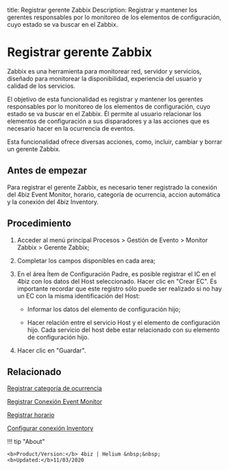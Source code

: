 title: Registrar gerente Zabbix
Description: Registrar y mantener los gerentes responsables por lo monitoreo de los elementos de configuración, cuyo estado se va buscar en el Zabbix.
# Registrar gerente Zabbix


Zabbix es una herramienta para monitorear red, servidor y servicios, diseñado
para monitorear la disponibilidad, experiencia del usuario y calidad de los
servicios.

El objetivo de esta funcionalidad es registrar y mantener los gerentes
responsables por lo monitoreo de los elementos de configuración, cuyo estado se
va buscar en el Zabbix. Él permite al usuario relacionar los elementos de
configuración a sus disparadores y a las acciones que es necesario hacer en la
ocurrencia de eventos.

Esta funcionalidad ofrece diversas acciones, como, incluir, cambiar y borrar un
gerente Zabbix.

Antes de empezar
--------------------

Para registrar el gerente Zabbix, es necesario tener registrado la conexión del
4biz Event Monitor, horario, categoría de ocurrencia, accion automática y la
conexión del 4biz Inventory.

Procedimiento
-----------------

1.  Acceder al menú principal Procesos \> Gestión de Evento \> Monitor Zabbix \>
    Gerente Zabbix;

2.  Completar los campos disponibles en cada area;

3.  En el área Ítem de Configuración Padre, es posible registrar el IC en el
    4biz con los datos del Host seleccionado. Hacer clic en "Crear EC". Es
    importante recordar que este registro sólo puede ser realizado si no hay un
    EC con la misma identificación del Host:

    -   Informar los datos del elemento de configuración hijo;

    -   Hacer relación entre el servicio Host y el elemento de configuración hijo.
        Cada servicio del host debe estar relacionado con su elemento de configuración hijo.

4.  Hacer clic en "Guardar".


Relacionado
----------

[Registrar categoría de ocurrencia](/es-es/4biz-helium/processes/event/configuration/register-occurence-category.html)

[Registrar Conexión Event Monitor](/es-es/4biz-helium/processes/event/configuration/register-event-monitor-connection.html)

[Registrar horario](/es-es/4biz-helium/processes/event/configuration/register-time.html)

[Configurar conexión Inventory](/es-es/4biz-helium/processes/event/configuration/set-inventory-connection.html)


!!! tip "About"

    <b>Product/Version:</b> 4biz | Helium &nbsp;&nbsp;
    <b>Updated:</b>11/03/2020
